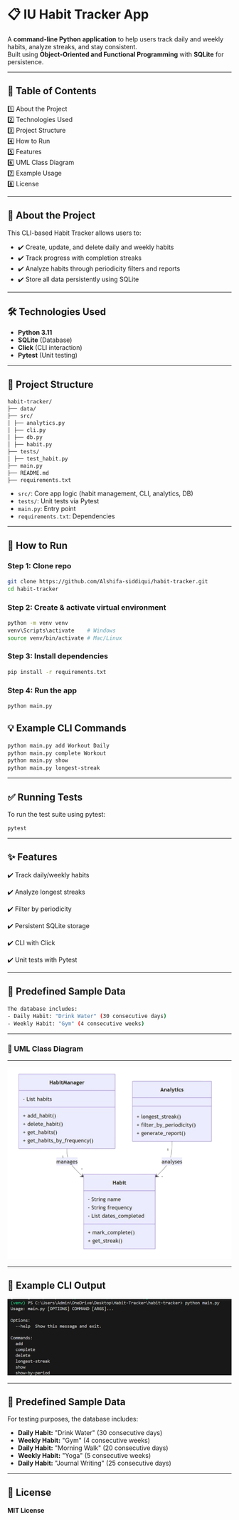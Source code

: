 # 📋 IU Habit Tracker App  

A **command-line Python application** to help users track daily and weekly habits, analyze streaks, and stay consistent.  
Built using **Object-Oriented and Functional Programming** with **SQLite** for persistence.

---

## 📑 Table of Contents  
1️⃣ About the Project  
2️⃣ Technologies Used  
3️⃣ Project Structure  
4️⃣ How to Run  
5️⃣ Features  
6️⃣ UML Class Diagram  
7️⃣ Example Usage  
8️⃣ License  

---

## 📌 About the Project  
This CLI-based Habit Tracker allows users to:  
- ✔️ Create, update, and delete daily and weekly habits  
- ✔️ Track progress with completion streaks  
- ✔️ Analyze habits through periodicity filters and reports  
- ✔️ Store all data persistently using SQLite  

---

## 🛠️ Technologies Used  
- **Python 3.11**  
- **SQLite** (Database)  
- **Click** (CLI interaction)  
- **Pytest** (Unit testing)  

---

## 📂 Project Structure  
``` 
habit-tracker/
├── data/
├── src/
│ ├── analytics.py
│ ├── cli.py
│ ├── db.py
│ ├── habit.py
├── tests/
│ ├── test_habit.py
├── main.py
├── README.md
├── requirements.txt
``` 

- `src/`: Core app logic (habit management, CLI, analytics, DB)  
- `tests/`: Unit tests via Pytest  
- `main.py`: Entry point  
- `requirements.txt`: Dependencies  

---

## 🚀 How to Run  

### Step 1: Clone repo  
```bash
git clone https://github.com/Alshifa-siddiqui/habit-tracker.git  
cd habit-tracker
``` 

### Step 2: Create & activate virtual environment
```bash
python -m venv venv  
venv\Scripts\activate    # Windows  
source venv/bin/activate # Mac/Linux  
```

### Step 3: Install dependencies
```bash
pip install -r requirements.txt  
```

### Step 4: Run the app
```bash
python main.py  
```

## 💡 Example CLI Commands
```bash
python main.py add Workout Daily  
python main.py complete Workout  
python main.py show  
python main.py longest-streak  
```
---

## ✅ Running Tests
To run the test suite using pytest:
```bash
pytest
```
---

✨ Features
---
✔️ Track daily/weekly habits

✔️ Analyze longest streaks

✔️ Filter by periodicity

✔️ Persistent SQLite storage

✔️ CLI with Click

✔️ Unit tests with Pytest

---
## 🧪 Predefined Sample Data
```bash
The database includes:
- Daily Habit: "Drink Water" (30 consecutive days)
- Weekly Habit: "Gym" (4 consecutive weeks)
```
---
### 📝 UML Class Diagram
---

![UML Diagram](UML-Pic-1.png)

---
📸 Example CLI Output
---
![CLI Output](CODE-1.png)

---
## 🧪 Predefined Sample Data
For testing purposes, the database includes:
- **Daily Habit:** "Drink Water" (30 consecutive days)
- **Weekly Habit:** "Gym" (4 consecutive weeks)
- **Daily Habit:** "Morning Walk" (20 consecutive days)
- **Weekly Habit:** "Yoga" (5 consecutive weeks)
- **Daily Habit:** "Journal Writing" (25 consecutive days)
---

## 📄 License
#### MIT License
